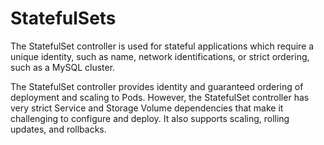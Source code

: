 # StatefulSets

The StatefulSet controller is used for stateful applications which require a unique identity, such as name, network identifications, or strict ordering, such as a MySQL cluster.

The StatefulSet controller provides identity and guaranteed ordering of deployment and scaling to Pods. However, the StatefulSet controller has very strict Service and Storage Volume dependencies that make it challenging to configure and deploy. It also supports scaling, rolling updates, and rollbacks.
